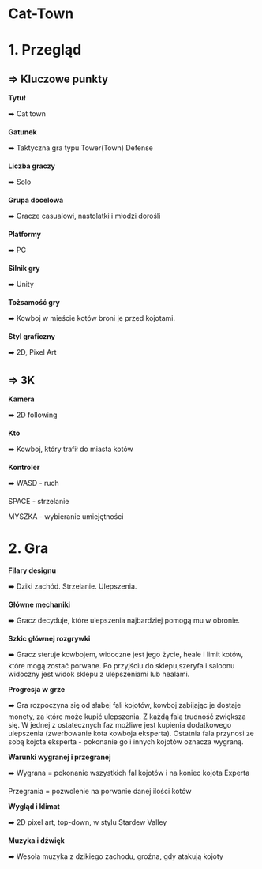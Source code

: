# Cat-Town

# **1. Przegląd**

## ⇒ Kluczowe punkty

**Tytuł**

➡️ Cat town

**Gatunek** 

➡️ Taktyczna gra typu Tower(Town) Defense

**Liczba graczy** 

➡️ Solo

**Grupa docelowa** 

➡️ Gracze casualowi, nastolatki i młodzi dorośli

**Platformy** 

➡️ PC

**Silnik gry**

➡️ Unity

**Tożsamość gry** 

➡️ Kowboj w mieście kotów broni je przed kojotami.

**Styl graficzny** 

➡️ 2D, Pixel Art

## ⇒ 3K

**Kamera** 

➡️ 2D following

**Kto**

➡️ Kowboj, który trafił do miasta kotów

**Kontroler**

➡️ WASD - ruch

SPACE - strzelanie

MYSZKA - wybieranie umiejętności

# **2. Gra**

**Filary designu** 

➡️ Dziki zachód. Strzelanie. Ulepszenia.

**Główne mechaniki** 

➡️ Gracz decyduje, które ulepszenia najbardziej pomogą mu w obronie.

**Szkic głównej rozgrywki**

➡️ Gracz steruje kowbojem, widoczne jest jego życie, heale i limit kotów, które mogą zostać porwane. Po przyjściu do sklepu,szeryfa i saloonu widoczny jest widok sklepu z ulepszeniami lub healami.

**Progresja w grze** 

➡️ Gra rozpoczyna się od słabej fali kojotów, kowboj zabijając je dostaje monety, za które może kupić ulepszenia. Z każdą falą trudność zwiększa się. W jednej z ostatecznych faz możliwe jest kupienia dodatkowego ulepszenia (zwerbowanie kota kowboja eksperta). Ostatnia fala przynosi ze sobą kojota eksperta - pokonanie go i innych kojotów oznacza wygraną.

**Warunki wygranej i przegranej** 

➡️ Wygrana = pokonanie wszystkich fal kojotów i na koniec kojota Experta

Przegrania = pozwolenie na porwanie danej ilości kotów

**Wygląd i klimat** 

➡️ 2D pixel art, top-down, w stylu Stardew Valley

**Muzyka i dźwięk**

➡️ Wesoła muzyka z dzikiego zachodu, groźna, gdy atakują kojoty
